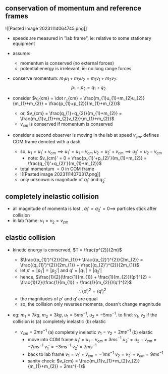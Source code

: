 ## conservation of momentum and reference frames
![[Pasted image 20231114064745.png]]
- speeds are measured in "lab frame", ie: relative to some stationary equipment 
- assume: 
	- momentum is conserved (no external forces)
	- potential energy is irrelevant, ie: no long range forces

- conserve momentum: $m_{1}u_{1} + m_{2}u_{2} = m_{1}v_{1}+m_{2}v_{2}$: $$p_{1}+p_{2}=q_{1}+q_{2}$$

- consider $v_{cm} = \dot r_{cm} = \frac{m_{1}u_{1}+m_{2}u_{2}}{m_{1}+m_{2}} = \frac{p_{1}+p_{2}}{m_{1}+m_{2}}$
	- or, $v_{cm} = \frac{q_{1}+q_{2}}{m_{1}+m_{2}} = \frac{m_{1}v_{1}+m_{2}v_{2}}{m_{1}+m_{2}}$
	- $v_{cm}$ is conserved if momentum is conserved

- consider a second observer is moving in the lab at speed $v_{cm}$. defines COM frame denoted with a dash
	- so,
		$u_{1}=u_{1}' + v_{cm} \implies u_{1}' = u_{1}-v_{cm}$ 
		$u_{2}=u_{2}' + v_{cm} \implies u_{2}' = u_{2}-v_{cm}$
		- note: $v_{cm}' = 0 = \frac{p_{1}'+p_{2}'}{m_{1}+m_{2}} = \frac{q_{1}'+q_{2}'}{m_{1}+m_{2}}$
	- total momentum $=0$ in COM frame
	- ![[Pasted image 20231114070317.png]]
	- only unknown is magnitude of $q_{1}'$ and $q_{2}'$
## completely inelastic collision
- all magnitude of momenta is lost , $q_{1}'=q_{2}'=0\implies$ particles stick after collision
- in lab frame: $v_{1}=v_{2}= v_{cm}$
## elastic collision
- kinetic energy is conserved, $T = \frac{p^{2}}{2m}$
	- $\frac{(p_{1}')^{2}}{2m_{1}}+ \frac{(p_{2}')^{2}}{2m_{2}} = \frac{(q_{1}')^{2}}{2m_{1}} + \frac{(q_{2}')^{2}}{2m_{1}}$
	- let $p' = |p_{1}'| = |p_{2}'|$ and $q' = |q_{1}'| = |q_{2}'|$
	- hence, $\frac{1}{2}(\frac{1}{m_{1}} + \frac{1}{m_{2}})(p')^{2} = \frac{1}{2}(\frac{1}{m_{1}} + \frac{1}{m_{2}})(q')^{2}$
	$$\therefore (p')^{2}=(q')^{2}$$
	- the magnitudes of $p'$ and $q'$ are equal
	- so, the collision only reverses momenta, doesn't change magnitude

- eg: $m_{1}=7kg$, $m_{2}=3kg$, $u_{1}=5ms^{-1}$, $u_{2}=-5ms^{-1}$. to find: $v_{1}, \; v_{2}$ if the collision is (a) completely inelastic (b) elastic
	- $v_{cm} = 2ms^{-1}$
		(a) completely inelastic
			$v_{1}= v_{2} = 2ms^{-1}$
		(b) elastic
		- move into COM frame
			$u_{1}'=u_{1}-v_{cm} = 3ms^{-1}$
			$u_{2}'=u_{2}-v_{cm} = -7ms^{-1}$
			$v_{1}' = -3ms^{-1}$
			$v_{2}' = 7ms^{-1}$
		- back to lab frame
			$v_{1} = v_{1}' + v_{cm} = -1ms^{-1}$
			$v_{2} = v_{2}' + v_{cm} = 9ms^{-1}$
		- sanity check: $v_{cm} = \frac{m_{1}v_{1}+m_{2}v_{2}}{m_{1}+m_{2}} = 2ms^{-1}$
